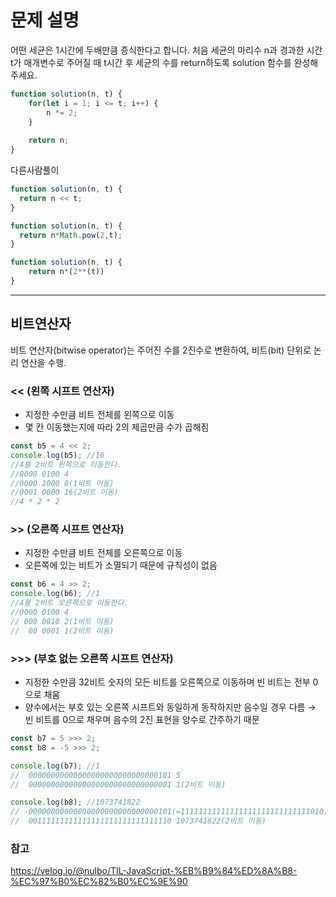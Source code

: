# 문제 설명

어떤 세균은 1시간에 두배만큼 증식한다고 합니다. 처음 세균의 마리수 n과 경과한 시간 t가 매개변수로 주어질 때 t시간 후 세균의 수를 return하도록 solution 함수를 완성해주세요.

``` javascript
function solution(n, t) {
    for(let i = 1; i <= t; i++) {
        n *= 2;
    }
    
    return n;
}
```


다른사람풀이

```javascript
function solution(n, t) {
  return n << t;
}

function solution(n, t) {
  return n*Math.pow(2,t);
}

function solution(n, t) {
    return n*(2**(t))
}
```

---

## 비트연산자
비트 연산자(bitwise operator)는 주어진 수를 2진수로 변환하여, 비트(bit) 단위로 논리 연산을 수행.

### << (왼쪽 시프트 연산자)
- 지정한 수만큼 비트 전체를 왼쪽으로 이동
- 몇 칸 이동했는지에 따라 2의 제곱만큼 수가 곱해짐

```javascript
const b5 = 4 << 2;
console.log(b5); //16
//4를 2비트 왼쪽으로 이동한다.
//0000 0100 4
//0000 1000 8(1비트 이동)
//0001 0000 16(2비트 이동)
//4 * 2 * 2
```

### >> (오른쪽 시프트 연산자)
- 지정한 수만큼 비트 전체를 오른쪽으로 이동
- 오른쪽에 있는 비트가 소멸되기 때문에 규칙성이 없음

```javascript
const b6 = 4 >> 2;
console.log(b6); //1
//4를 2비트 오른쪽으로 이동한다.
//0000 0100 4
// 000 0010 2(1비트 이동)
//  00 0001 1(2비트 이동)
```

### >>> (부호 없는 오른쪽 시프트 연산자)
- 지정한 수만큼 32비트 숫자의 모든 비트를 오른쪽으로 이동하며 빈 비트는 전부 0으로 채움
- 양수에서는 부호 있는 오른쪽 시프트와 동일하게 동작하지만 음수일 경우 다름 → 빈 비트를 0으로 채우며 음수의 2진 표현을 양수로 간주하기 때문

```javascript
const b7 = 5 >>> 2;          
const b8 = -5 >>> 2;                    

console.log(b7); //1
//  00000000000000000000000000000101 5
//  00000000000000000000000000000001 1(2비트 이동)

console.log(b8); //1073741822
// -00000000000000000000000000000101(=11111111111111111111111111111010) -5
//  00111111111111111111111111111110 1073741822(2비트 이동)
```

### 참고
https://velog.io/@nulbo/TIL-JavaScript-%EB%B9%84%ED%8A%B8-%EC%97%B0%EC%82%B0%EC%9E%90